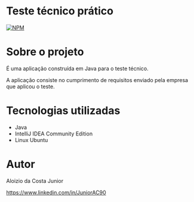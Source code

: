 # Teste técnico prático
[![NPM](https://img.shields.io/npm/l/react)](https://github.com/JuniorAC90/teste--pratico-iniflex/blob/main/LICENSE) 

# Sobre o projeto
É uma aplicação construída em Java para o teste técnico.

A aplicação consiste no cumprimento de requisitos enviado pela empresa que aplicou o teste.

# Tecnologias utilizadas
- Java
- IntelliJ IDEA Community Edition
- Linux Ubuntu

# Autor
Aloizio da Costa Junior

https://www.linkedin.com/in/JuniorAC90
